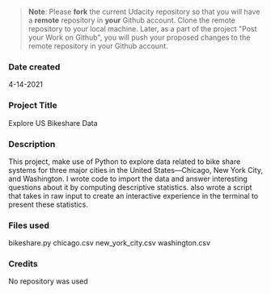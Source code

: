 >**Note**: Please **fork** the current Udacity repository so that you will have a **remote** repository in **your** Github account. Clone the remote repository to your local machine. Later, as a part of the project "Post your Work on Github", you will push your proposed changes to the remote repository in your Github account.

### Date created
4-14-2021
### Project Title
Explore US Bikeshare Data

### Description
This project, make use of Python to explore data related to bike share systems for three major cities in the United States—Chicago, New York City, and Washington. I wrote code to import the data and answer interesting questions about it by computing descriptive statistics. also wrote a script that takes in raw input to create an interactive experience in the terminal to present these statistics.

### Files used
bikeshare.py
chicago.csv
new_york_city.csv
washington.csv

### Credits
No repository was used
